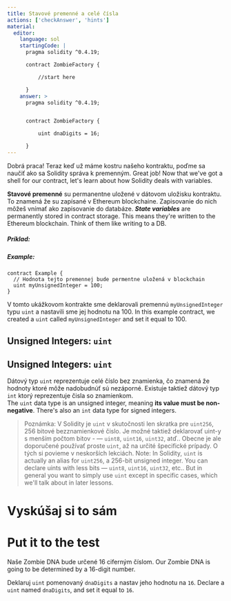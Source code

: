 ```yaml
---
title: Stavové premenné a celé čísla
actions: ['checkAnswer', 'hints']
material:
  editor:
    language: sol
    startingCode: |
      pragma solidity ^0.4.19;

      contract ZombieFactory {

          //start here

      }
    answer: >
      pragma solidity ^0.4.19;


      contract ZombieFactory {

          uint dnaDigits = 16;

      }
---
```


Dobrá praca! Teraz keď už máme kostru našeho kontraktu, poďme sa naučiť ako sa Solidity správa k premenným.
Great job! Now that we've got a shell for our contract, let's learn about how Solidity deals with variables.


**Stavové premenné** su permanentne uložené v dátovom uložisku kontraktu. To znamená že su zapísané v Ethereum blockchaine. Zapisovanie do nich môžeš vnímať ako zapisovanie do databáze.
**_State variables_** are permanently stored in contract storage. This means they're written to the Ethereum blockchain. Think of them like writing to a DB.

##### Príklad:
##### Example:
```
contract Example {
  // Hodnota tejto premennej bude permentne uložená v blockchain 
  uint myUnsignedInteger = 100;
}
```

V tomto ukážkovom kontrakte sme deklarovali premennú `myUnsignedInteger` typu `uint` a nastavili sme jej hodnotu na 100.
In this example contract, we created a `uint` called `myUnsignedInteger` and set it equal to 100.

## Unsigned Integers: `uint`
## Unsigned Integers: `uint`

Dátový typ `uint` reprezentuje celé číslo bez znamienka, čo znamená že hodnoty ktoré môže nadobudnúť sú nezáporné. Existuje taktiež dátový typ `int` ktorý reprezentuje čisla so znamienkom.  
The `uint` data type is an unsigned integer, meaning **its value must be non-negative**. There's also an `int` data type for signed integers.

> Poznámka: V Solidity je `uint` v skutočnosti len skratka pre `uint256`, 256 bitové bezznamienkové čislo. Je možné taktiež deklarovať uint-y s menším počtom bitov -  — `uint8`, `uint16`, `uint32`, atď.. Obecne je ale doporučené používať proste `uint`, až na určité špecifické prípady. O tých si povieme v neskorších lekciách.
> Note: In Solidity, `uint` is actually an alias for `uint256`, a 256-bit unsigned integer. You can declare uints with less bits — `uint8`, `uint16`, `uint32`, etc.. But in general you want to simply use `uint` except in specific cases, which we'll talk about in later lessons.

# Vyskúšaj si to sám
# Put it to the test

Naše Zombie DNA bude určené 16 ciferným číslom.
Our Zombie DNA is going to be determined by a 16-digit number.

Deklaruj `uint` pomenovaný `dnaDigits` a nastav jeho hodnotu na `16`. 
Declare a `uint` named `dnaDigits`, and set it equal to `16`.
